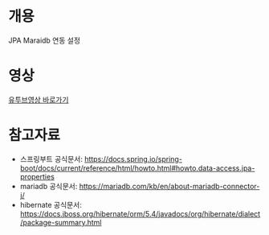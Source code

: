 # 개용
JPA Maraidb 연동 설정

# 영상
[유투브영상 바로가기](https://youtu.be/AHLbqZ4G5n4)

# 참고자료
* 스프링부트 공식문서: https://docs.spring.io/spring-boot/docs/current/reference/html/howto.html#howto.data-access.jpa-properties
* mariadb 공식문서: https://mariadb.com/kb/en/about-mariadb-connector-j/
* hibernate 공식문서: https://docs.jboss.org/hibernate/orm/5.4/javadocs/org/hibernate/dialect/package-summary.html